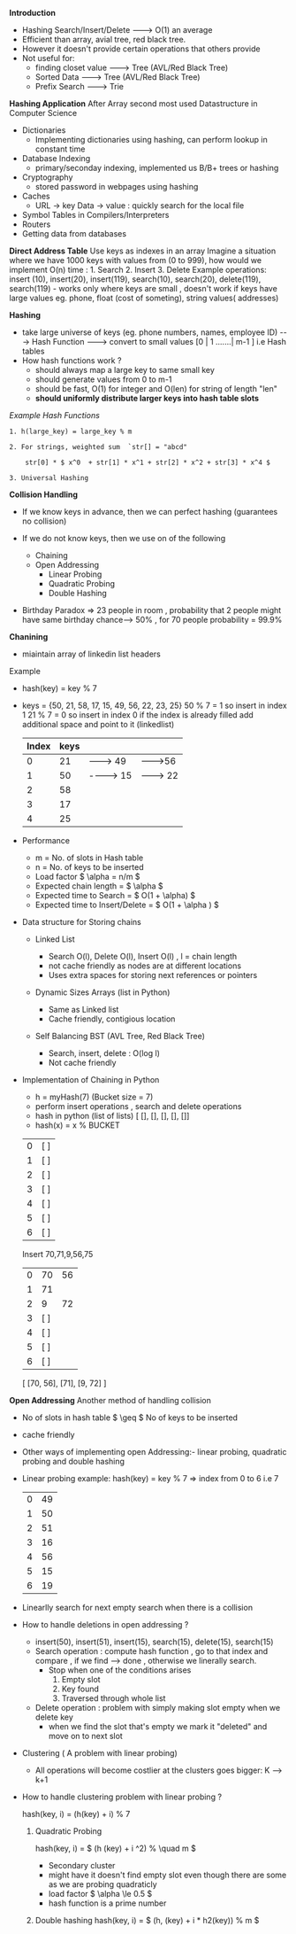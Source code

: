 **Introduction**
- Hashing  Search/Insert/Delete ---> O(1) an average 
- Efficient than array, avial tree, red black tree.
- However it doesn't provide certain operations that others provide 
- Not useful for:
    - finding closet value ---> Tree (AVL/Red Black Tree)
    - Sorted Data  ---> Tree (AVL/Red Black Tree)
    - Prefix Search ---> Trie 
    
**Hashing Application**
After Array second most used Datastructure in Computer Science 
- Dictionaries 
    - Implementing dictionaries using hashing, can perform lookup in constant time 
- Database Indexing 
    - primary/seconday indexing, implemented us B/B+ trees or hashing 
- Cryptography 
    - stored password in webpages using hashing
- Caches 
    - URL -> key Data -> value : quickly search for the local file 
- Symbol Tables in Compilers/Interpreters 
- Routers 
- Getting data from databases  
    
**Direct Address Table**
Use keys as indexes in an array 
Imagine a situation where we have 1000 keys with values from (0 to 999), how would we implement O(n) time :
    1. Search 
    2. Insert 
    3. Delete
    Example operations:
        insert (10), insert(20), insert(119), search(10), search(20), delete(119), search(119)
    - works only where keys are small , doesn't work if keys have large values eg. phone, float (cost of someting), string values( addresses)

**Hashing**
- take large universe of keys (eg. phone numbers, names, employee ID) ---> Hash Function ---> convert to small values [0 | 1 .......| m-1 ] i.e Hash tables 
- How hash functions work ? 
    - should always map a large key to same small key 
    - should generate values from 0 to m-1 
    - should be fast, O(1) for integer and O(len) for string of length "len"
    - **should uniformly distribute larger keys into hash table slots**

*Example Hash Functions*

    1. h(large_key) = large_key % m

    2. For strings, weighted sum  `str[] = "abcd"

        str[0] * $ x^0  + str[1] * x^1 + str[2] * x^2 + str[3] * x^4 $

    3. Universal Hashing 

**Collision Handling**
- If we know keys in advance, then we can perfect hashing (guarantees no collision)
- If we do not know keys, then we use on of the following
    - Chaining
    - Open Addressing
        - Linear Probing
        - Quadratic Probing
        - Double Hashing
    
- Birthday Paradox => 23 people in room , probability that 2 people might have same birthday chance--> 50% , for 70 people probability = 99.9%

**Chanining**
- miaintain array of linkedin list headers 

Example 
- hash(key) = key % 7
- keys = {50, 21, 58, 17, 15, 49, 56, 22, 23, 25}
    50 % 7 = 1 so insert in index 1
    21 % 7 = 0 so insert in index 0
    if the index is already filled add additional space and point to it (linkedlist)

    | Index | keys|  | |
    |-----|----|----|----|
    | 0| 21| ---> 49| --->56|
    |1| 50| ----> 15| ---> 22|
    |2| 58|
    |3|17|
    |4|25|

- Performance 
    - m = No. of slots in Hash table 
    - n = No. of keys to be inserted 
    - Load factor  $ \alpha = n/m $
    - Expected chain length = $ \alpha $
    - Expected time to Search = $ O(1 + \alpha) $
    - Expected time to Insert/Delete = $ O(1 + \alpha ) $

- Data structure for Storing chains 
    - Linked List 
        - Search O(l), Delete O(l), Insert O(l) , l = chain length 
        - not cache friendly as nodes are at different locations
        - Uses extra spaces for storing next references or pointers 
    
    - Dynamic Sizes Arrays (list in Python)
        - Same as Linked list 
        - Cache friendly, contigious location 

    - Self Balancing BST (AVL Tree, Red Black Tree)
        - Search, insert, delete : O(log l)
        - Not cache friendly 

- Implementation of Chaining in Python 
    - h = myHash(7) (Bucket size = 7)
    - perform insert operations , search and delete operations 
    - hash in python (list of lists) [ [], [], [], [], []]
    - hash(x) = x % BUCKET
                                     
    | | |
    |--|--|
    |0| [ ] |   
    |1| [ ] |
    |2| [ ] | 
    |3| [ ] |    
    |4| [ ] |
    |5| [ ] |
    |6| [ ] |

    Insert 70,71,9,56,75  

    ||||
    |--|--|--|
    |0| 70| 56   
    |1| 71 |
    |2| 9 | 72 | 
    |3| [ ] |       
    |4| [ ] |
    |5| [ ] |
    |6| [ ] |
    
    [ [70, 56], [71], [9, 72] ]

**Open Addressing**
Another method of handling collision 
- No of slots in hash table $ \geq $ No of keys to be inserted 
- cache friendly 
- Other ways of implementing open Addressing:- linear probing, quadratic probing and double hashing 
- Linear probing example:
    hash(key) = key % 7 => index from 0 to 6 i.e 7 

    |||
    |---|--|
    |0|49|
    |1|50|
    |2|51|
    |3|16|
    |4|56|
    |5|15|
    |6|19|

- Linearlly search for next empty search when there is a collision  
- How to handle deletions in open addressing ? 
    - insert(50), insert(51), insert(15), search(15), delete(15), search(15)
    - Search operation : compute hash function , go to that index and compare , if we find --> done , otherwise we linerally search.
        - Stop when one of the conditions arises 
            1. Empty slot
            2. Key found 
            3. Traversed through whole list 
    - Delete operation : problem with simply making slot empty when we delete key 
        - when we find the slot that's empty we mark it "deleted" and move on to next slot 

- Clustering ( A problem with linear probing)
    - All operations will become costlier at the clusters goes bigger: K --> k+1
- How to handle clustering problem with linear probing ?

    hash(key, i) = (h(key) + i) % 7 

    1. Quadratic Probing

        hash(key, i) = $ (h (key) + i ^2) \% \quad m $
        
        - Secondary cluster
        - might have it doesn't find empty slot even though there are some as we are probing quadraticly 
        - load factor $ \alpha \le 0.5 $ 
        - hash function is a prime number 
    2. Double hashing 
        hash(key, i) = $ (h, (key) + i * h2(key)) \%  m $ 